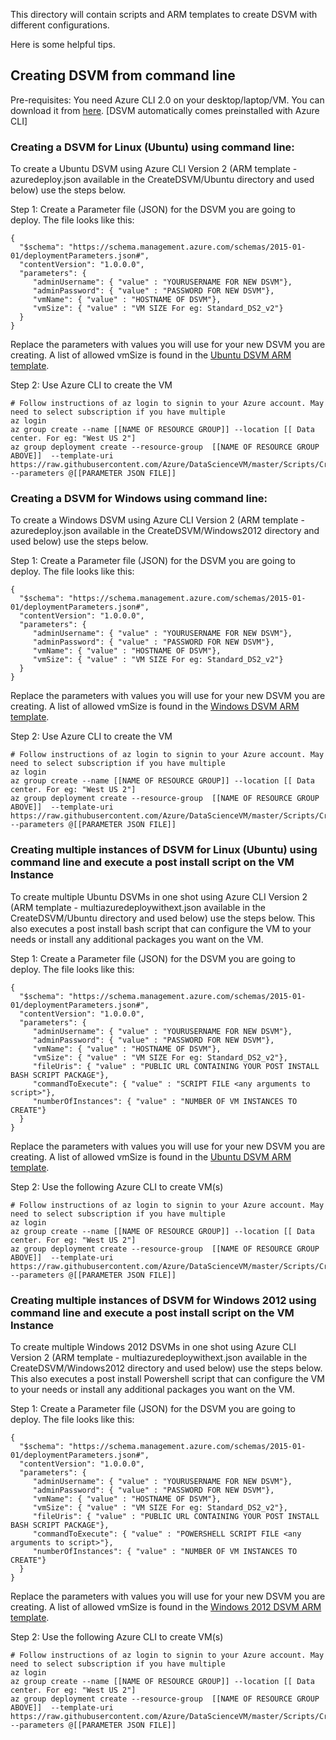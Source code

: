 This directory will contain scripts and ARM templates to create DSVM with different configurations. 

Here is some helpful tips. 

## Creating DSVM from command line

Pre-requisites: You need Azure CLI 2.0 on your desktop/laptop/VM. You can download it from [here](https://docs.microsoft.com/cli/azure/install-az-cli2). [DSVM automatically comes preinstalled with Azure CLI]

### Creating a DSVM for Linux (Ubuntu) using command line:

To create a Ubuntu DSVM using Azure CLI Version 2 (ARM template - azuredeploy.json available in the CreateDSVM/Ubuntu directory and used below) use the steps below.

Step 1: Create a Parameter file (JSON) for the DSVM you are going to deploy. The file looks like this:

````
{
  "$schema": "https://schema.management.azure.com/schemas/2015-01-01/deploymentParameters.json#",
  "contentVersion": "1.0.0.0",
  "parameters": {
     "adminUsername": { "value" : "YOURUSERNAME FOR NEW DSVM"},
     "adminPassword": { "value" : "PASSWORD FOR NEW DSVM"},
     "vmName": { "value" : "HOSTNAME OF DSVM"},
     "vmSize": { "value" : "VM SIZE For eg: Standard_DS2_v2"}
  }
}
````
Replace the parameters with values you will use for your new DSVM you are creating. A list of allowed vmSize is found in the [Ubuntu DSVM ARM template](CreateDSVM/Ubuntu/azuredeploy.json). 

Step 2: Use Azure CLI to create the VM

    # Follow instructions of az login to signin to your Azure account. May need to select subscription if you have multiple
    az login
    az group create --name [[NAME OF RESOURCE GROUP]] --location [[ Data center. For eg: "West US 2"]
    az group deployment create --resource-group  [[NAME OF RESOURCE GROUP ABOVE]]  --template-uri https://raw.githubusercontent.com/Azure/DataScienceVM/master/Scripts/CreateDSVM/Ubuntu/azuredeploy.json --parameters @[[PARAMETER JSON FILE]]
    
### Creating a DSVM for Windows using command line:

To create a Windows DSVM using Azure CLI Version 2 (ARM template - azuredeploy.json available in the CreateDSVM/Windows2012 directory and used below) use the steps below.


Step 1: Create a Parameter file (JSON) for the DSVM you are going to deploy. The file looks like this:

````
{
  "$schema": "https://schema.management.azure.com/schemas/2015-01-01/deploymentParameters.json#",
  "contentVersion": "1.0.0.0",
  "parameters": {
     "adminUsername": { "value" : "YOURUSERNAME FOR NEW DSVM"},
     "adminPassword": { "value" : "PASSWORD FOR NEW DSVM"},
     "vmName": { "value" : "HOSTNAME OF DSVM"},
     "vmSize": { "value" : "VM SIZE For eg: Standard_DS2_v2"}
  }
}
````
Replace the parameters with values you will use for your new DSVM you are creating. A list of allowed vmSize is found in the [Windows DSVM ARM template](CreateDSVM/Windows2012/azuredeploy.json). 

Step 2: Use Azure CLI to create the VM

    # Follow instructions of az login to signin to your Azure account. May need to select subscription if you have multiple
    az login
    az group create --name [[NAME OF RESOURCE GROUP]] --location [[ Data center. For eg: "West US 2"]
    az group deployment create --resource-group  [[NAME OF RESOURCE GROUP ABOVE]]  --template-uri https://raw.githubusercontent.com/Azure/DataScienceVM/master/Scripts/CreateDSVM/Windows2012/azuredeploy.json --parameters @[[PARAMETER JSON FILE]]

### Creating multiple instances of DSVM for Linux (Ubuntu) using command line and execute a post install script on the VM Instance

To create multiple Ubuntu DSVMs in one shot using Azure CLI Version 2 (ARM template - multiazuredeploywithext.json available in the CreateDSVM/Ubuntu directory and used below) use the steps below. This also executes a post install bash script that can configure the VM to your needs or install any additional packages you want on the VM. 

Step 1: Create a Parameter file (JSON) for the DSVM you are going to deploy. The file looks like this:

````
{
  "$schema": "https://schema.management.azure.com/schemas/2015-01-01/deploymentParameters.json#",
  "contentVersion": "1.0.0.0",
  "parameters": {
     "adminUsername": { "value" : "YOURUSERNAME FOR NEW DSVM"},
     "adminPassword": { "value" : "PASSWORD FOR NEW DSVM"},
     "vmName": { "value" : "HOSTNAME OF DSVM"},
     "vmSize": { "value" : "VM SIZE For eg: Standard_DS2_v2"},
     "fileUris": { "value" : "PUBLIC URL CONTAINING YOUR POST INSTALL BASH SCRIPT PACKAGE"},
     "commandToExecute": { "value" : "SCRIPT FILE <any arguments to script>"},
     "numberOfInstances": { "value" : "NUMBER OF VM INSTANCES TO CREATE"}	      
  }
}
````
Replace the parameters with values you will use for your new DSVM you are creating. A list of allowed vmSize is found in the [Ubuntu DSVM ARM template](CreateDSVM/Ubuntu/multiazuredeploywithext.json). 

Step 2: Use the following Azure CLI to create VM(s)

    # Follow instructions of az login to signin to your Azure account. May need to select subscription if you have multiple
    az login
    az group create --name [[NAME OF RESOURCE GROUP]] --location [[ Data center. For eg: "West US 2"]
    az group deployment create --resource-group  [[NAME OF RESOURCE GROUP ABOVE]]  --template-uri https://raw.githubusercontent.com/Azure/DataScienceVM/master/Scripts/CreateDSVM/Ubuntu/multiazuredeploywithext.json --parameters @[[PARAMETER JSON FILE]]

### Creating multiple instances of DSVM for Windows 2012 using command line and execute a post install script on the VM Instance

To create multiple Windows 2012 DSVMs in one shot using Azure CLI Version 2 (ARM template - multiazuredeploywithext.json available in the CreateDSVM/Windows2012 directory and used below) use the steps below. This also executes a post install Powershell script that can configure the VM to your needs or install any additional packages you want on the VM. 

Step 1: Create a Parameter file (JSON) for the DSVM you are going to deploy. The file looks like this:

````
{
  "$schema": "https://schema.management.azure.com/schemas/2015-01-01/deploymentParameters.json#",
  "contentVersion": "1.0.0.0",
  "parameters": {
     "adminUsername": { "value" : "YOURUSERNAME FOR NEW DSVM"},
     "adminPassword": { "value" : "PASSWORD FOR NEW DSVM"},
     "vmName": { "value" : "HOSTNAME OF DSVM"},
     "vmSize": { "value" : "VM SIZE For eg: Standard_DS2_v2"},
     "fileUris": { "value" : "PUBLIC URL CONTAINING YOUR POST INSTALL BASH SCRIPT PACKAGE"},
     "commandToExecute": { "value" : "POWERSHELL SCRIPT FILE <any arguments to script>"},
     "numberOfInstances": { "value" : "NUMBER OF VM INSTANCES TO CREATE"}	      
  }
}
````
Replace the parameters with values you will use for your new DSVM you are creating. A list of allowed vmSize is found in the [Windows 2012 DSVM ARM template](CreateDSVM/Windows2012/multiazuredeploywithext.json). 

Step 2: Use the following Azure CLI to create VM(s)

    # Follow instructions of az login to signin to your Azure account. May need to select subscription if you have multiple
    az login
    az group create --name [[NAME OF RESOURCE GROUP]] --location [[ Data center. For eg: "West US 2"]
    az group deployment create --resource-group  [[NAME OF RESOURCE GROUP ABOVE]]  --template-uri https://raw.githubusercontent.com/Azure/DataScienceVM/master/Scripts/CreateDSVM/Windows2012/multiazuredeploywithext.json --parameters @[[PARAMETER JSON FILE]]
